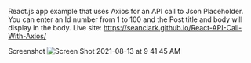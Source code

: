 React.js app example that uses Axios for an API call to Json
Placeholder. 
You can enter an Id number from 1 to 100 and the Post title
and body will display in the body.
Live site: https://seanclark.github.io/React-API-Call-With-Axios/ 

Screenshot
![Screen Shot 2021-08-13 at 9 41 45 AM](https://user-images.githubusercontent.com/21232289/129366260-4eb00c5b-d956-4dc6-803c-0935cb10fa05.png)


